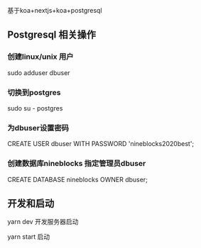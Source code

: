 基于koa+nextjs+koa+postgresql



## Postgresql 相关操作

### 创建linux/unix 用户

sudo adduser dbuser



### 切换到postgres

sudo su - postgres



### 为dbuser设置密码

CREATE USER dbuser WITH PASSWORD 'nineblocks2020best';



### 创建数据库nineblocks 指定管理员dbuser

CREATE DATABASE nineblocks OWNER dbuser;



## 开发和启动

yarn dev 开发服务器启动

yarn start 启动

